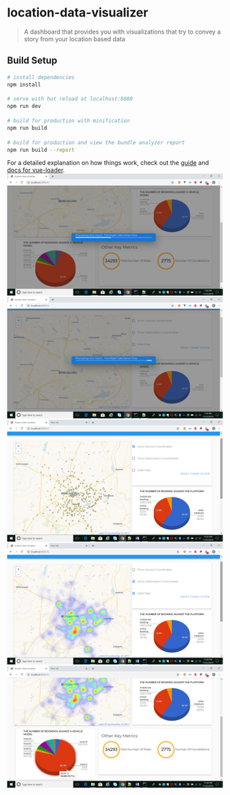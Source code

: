 # location-data-visualizer

> A dashboard that provides you with visualizations that try to convey a story from your location based data

## Build Setup

``` bash
# install dependencies
npm install

# serve with hot reload at localhost:8080
npm run dev

# build for production with minification
npm run build

# build for production and view the bundle analyzer report
npm run build --report
```

For a detailed explanation on how things work, check out the [guide](http://vuejs-templates.github.io/webpack/) and [docs for vue-loader](http://vuejs.github.io/vue-loader).
![alt text](https://github.com/aka434112/Location-Data-Visualizer/raw/master/images/Screenshot%20(121).png)
![alt text](https://github.com/aka434112/Location-Data-Visualizer/raw/master/images/Screenshot%20(122).png)
![alt text](https://github.com/aka434112/Location-Data-Visualizer/raw/master/images/Screenshot%20(123).png)
![alt text](https://github.com/aka434112/Location-Data-Visualizer/raw/master/images/Screenshot%20(124).png)
![alt text](https://github.com/aka434112/Location-Data-Visualizer/raw/master/images/Screenshot%20(125).png)
